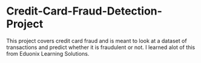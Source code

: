 # Credit-Card-Fraud-Detection-Project

This project covers credit card fraud and is meant to look at a dataset of transactions and predict whether it is fraudulent or not. I learned alot of this from Eduonix Learning Solutions.
